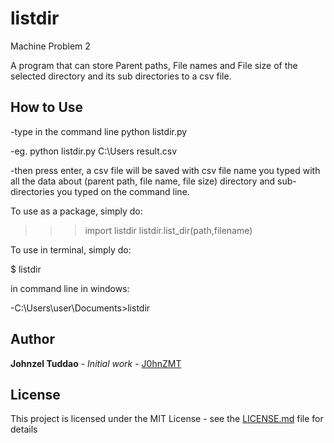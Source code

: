 # listdir
Machine Problem 2

A program that can store Parent paths, File names and File size of the selected directory and its sub directories to a csv file.

## How to Use
-type in the command line python listdir.py <directory path> <csv file name>

-eg. python listdir.py C:\Users result.csv

-then press enter, a csv file will be saved with csv file name you typed with all the data about (parent path, file name, file size) directory and sub-directories you typed on the command line.

To use as a package, simply do:

>>>import listdir
>>>listdir.list_dir(path,filename)

To use in terminal, simply do:

$ listdir <path> <file name>

in command line in windows:

-C:\Users\user\Documents\>listdir <path> <file name>


## Author
**Johnzel Tuddao** - *Initial work* - [J0hnZMT](https://github.com/J0hnZMT)

## License
This project is licensed under the MIT License - see the [LICENSE.md](LICENSE.md) file for details

